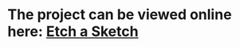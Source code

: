# The project can be viewed online here: [Etch a Sketch](https://rukhan4.github.io/etch-a-sketch/index.html)

